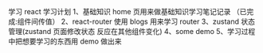 学习 react 学习计划
1、基础知识
home 页用来做基础知识学习笔记记录
（已完成:组件间传值）
2、react-router 使用
blogs 用来学习 router
3、zustand 状态管理(zustand 页面修改状态 反应在其他组件变化)
4、some demo
5、学习过程中把想要学习的东西用 demo 做出来
